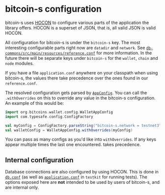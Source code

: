 # bitcoin-s configuration

bitcoin-s uses [HOCON](https://github.com/lightbend/config/blob/master/HOCON.md)
to configure various parts of the application the library offers. HOCON is a
superset of JSON, that is, all valid JSON is valid HOCON.

All configuration for bitcoin-s is under the `bitcoin-s` key. The most interesting
configurable parts right now are `datadir` and `network`. See
[`db-commons/src/main/resources/reference.conf`](../db-commons/src/main/resources/reference.conf)
for more information. In the future there will be separate keys under `bitcoin-s`
for the `wallet`, `chain` and `node` modules.

If you have a file `application.conf` anywhere on your classpath when using
bitcoin-s, the values there take precedence over the ones found in our
`reference.conf`.

The resolved configuration gets parsed by 
[`AppConfig`](../db-commons/src/main/scala/org/bitcoins/db/AppConfig.scala).
You can call the `.withOverrides` on this to override any value in the 
bitcoin-s configuration. An example of this would be:

```scala
import org.bitcoins.wallet.config.WalletAppConfig
import com.typesafe.config.ConfigFactory

val myConfig = ConfigFactory.parseString("bitcoin-s.network = testnet3")
val walletConfig = WalletAppConfig.withOverrides(myConfig)
```

You can pass as many configs as you'd like into `withOverrides`. If any
keys appear multiple times the last one encountered. takes precedence. 


## Internal configuration

Database connections are also configured by using HOCON. This is done in
[`db.conf`](../db-commons/src/main/resources/db.conf)
(as well as [`application.conf`](../testkit/src/main/resources/application.conf)
in `testkit` for running tests). The options exposed here are **not** intended to
be used by users of bitcoin-s, and are internal only.
